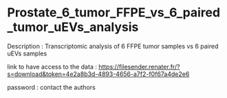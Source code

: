 # Prostate_6_tumor_FFPE_vs_6_paired_tumor_uEVs_analysis
Description : Transcriptomic analysis of 6 FFPE tumor samples vs 6 paired uEVs samples

link to have access to the data : https://filesender.renater.fr/?s=download&token=4e2a8b3d-4893-4656-a7f2-f0f67a4de2e6

password : contact the authors

